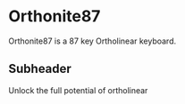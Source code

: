 # Orthonite87
Orthonite87 is a 87 key Ortholinear keyboard.

## Subheader

Unlock the full potential of ortholinear
